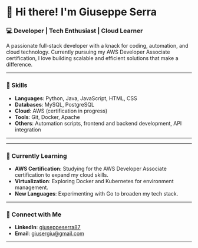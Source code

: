 # 👋 Hi there! I'm Giuseppe Serra

### 💻 Developer | Tech Enthusiast | Cloud Learner
A passionate full-stack developer with a knack for coding, automation, and cloud technology. Currently pursuing my AWS Developer Associate certification, I love building scalable and efficient solutions that make a difference.

---

### 🌟 Skills
- **Languages**: Python, Java, JavaScript, HTML, CSS
- **Databases**: MySQL, PostgreSQL
- **Cloud**: AWS (certification in progress)
- **Tools**: Git, Docker, Apache
- **Others**: Automation scripts, frontend and backend development, API integration

---

<!--### 🧩 Key Projects
Here are a few of my favourite projects:

- [**Project Name 1**](URL): A brief description of what this project does, how it works, and the technologies used.
- [**Project Name 2**](URL): Describe this project and the tech stack, maybe even include a screenshot or example.
- [**Project Name 3**](URL): If you've automated processes or developed an interesting app, this is the place to show it off! -->

---

### 🚀 Currently Learning
- **AWS Certification**: Studying for the AWS Developer Associate certification to expand my cloud skills.
- **Virtualization**: Exploring Docker and Kubernetes for environment management.
- **New Languages**: Experimenting with Go to broaden my tech stack.

---

### 🤝 Connect with Me
- **LinkedIn**: [giuseppeserra87](https://www.linkedin.com/in/giuseppeserra87/)
- **Email**: giusergiu@gmail.com

---

<!-- ### 🎯 A Few Fun Facts
- In my spare time, I enjoy [add hobbies, like hiking, photography, etc.], and I’m always up for learning something new or collaborating on open-source projects! 

Thank you for visiting my profile! Feel free to check out my repositories and reach out if you’d like to collaborate. -->
